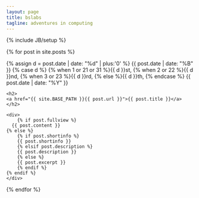 ```yaml
---
layout: page
title: bslabs
tagline: adventures in computing
---
```

{% include JB/setup %}

{% for post in site.posts %}
<article class="home">
    <span class="post-date">
	{% assign d = post.date | date: "%d" | plus:'0' %}
	{{ post.date | date: "%B" }}
	{% case d %}
	  {% when 1 or 21 or 31 %}{{ d }}st,
	  {% when 2 or 22 %}{{ d }}nd,
	  {% when 3 or 23 %}{{ d }}rd,
	  {% else %}{{ d }}th,
	{% endcase %}
	{{ post.date | date: "%Y" }}
    </span>

    <h2>
	<a href="{{ site.BASE_PATH }}{{ post.url }}">{{ post.title }}</a>
    </h2>

    <div>
        {% if post.fullview %}
	  {{ post.content }}
	{% else %}
	    {% if post.shortinfo %}
		{{ post.shortinfo }}
	    {% elsif post.description %}
		{{ post.description }}
	    {% else %}
		{{ post.excerpt }}
	    {% endif %}
	{% endif %}
    </div>
</article>
{% endfor %}
